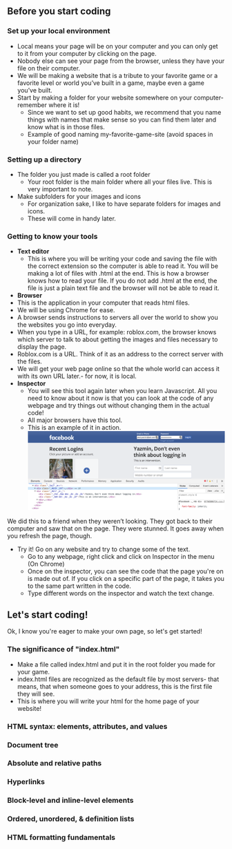 ## Before you start coding

### Set up your local environment
* Local means your page will be on your computer and you can only get to it from your computer by clicking on the page. 
* Nobody else can see your page from the browser, unless they have your file on their computer. 
* We will be making a website that is a tribute to your favorite game or a favorite level or world you’ve built in a game, maybe even a game you’ve built.
* Start by making a folder for your website somewhere on your computer- remember where it is! 
  * Since we want to set up good habits, we recommend that you name things with names that make sense so you can find them later and know what is in those files. 
  * Example of good naming my-favorite-game-site (avoid spaces in your folder name) 

### Setting up a directory 
* The folder you just made is called a root folder
  * Your root folder is the main folder where all your files live. This is very important to note. 
* Make subfolders for your images and icons 
  * For organization sake, I like to have separate folders for images and icons.
  * These will come in handy later. 

### Getting to know your tools
* <b>Text editor</b>
  * This is where you will be writing your code and saving the file with the correct extension so the computer is able to read it. You will be making a lot of files with .html at the end. This is how a browser knows how to read your file. If you do not add .html at the end, the file is just a plain text file and the browser will not be able to read it. 
* <b>Browser</b>
 * This is the application in your computer that reads html files. 
 * We will be using Chrome for ease. 
 * A browser sends instructions to servers all over the world to show you the websites you go into everyday. 
 * When you type in a URL, for example: roblox.com, the browser knows which server to talk to about getting the images and files necessary to display the page. 
 * Roblox.com is a URL. Think of it as an address to the correct server with the files. 
 * We will get your web page online so that the whole world can access it with its own URL later.- for now, it is local. 
* <b>Inspector</b> 
  * You will see this tool again later when you learn Javascript. All you need to know about it now is that you can look at the code of any webpage and try things out without changing them in the actual code!
  * All major browsers have this tool. 
  * This is an example of it in action. 
  ![](Images/facebook-inspector-change.png)
  
We did this to a friend when they weren’t looking. They got back to their computer and saw that on the page. They were stunned. It goes away when you refresh the page, though. 

  * Try it! Go on any website and try to change some of the text. 
    * Go to any webpage, right click and click on Inspector in the menu (On Chrome)
    * Once on the inspector, you can see the code that the page you're on is made out of. If you click on a specific part of the page, it takes you to the same part written in the code. 
    * Type different words on the inspector and watch the text change. 

## Let's start coding! 
Ok, I know you're eager to make your own page, so let's get started! 

### The significance of "index.html"
* Make a file called index.html and put it in the root folder you made for your game. 
* index.html files are recognized as the default file by most servers- that means, that when someone goes to your address, this is the first file they will see. 
* This is where you will write your html for the home page of your website! 

### HTML syntax: elements, attributes, and values

### Document tree

### Absolute and relative paths

### Hyperlinks

### Block-level and inline-level elements

### Ordered, unordered, & definition lists

### HTML formatting fundamentals
